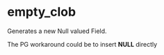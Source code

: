 
# empty_clob

Generates a new Null valued Field.

The PG workaround could be to insert **NULL** directly
